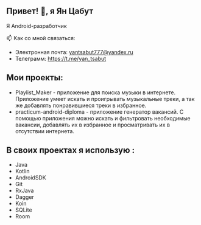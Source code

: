 ## Привет! 👋, я Ян Цабут

Я Android-разработчик

📫 Как со мной связаться:

- Электронная почта: yantsabut777@yandex.ru
- Телеграмм: https://t.me/yan_tsabut

## Мои проекты: 

- Playlist_Maker - приложение для поиска музыки в интернете. Приложение умеет искать и проигрывать музыкальные треки, а так же добавлять понравившиеся треки в избранное.
- practicum-android-diploma - приложение генератор вакансий. С помощью приложения можно искать и фильтровать необходимые вакансии, добавлять их в избранное и просматривать их в отсутствии интернета.

## В своих проектах я использую :
 - Java
 - Kotlin
 - AndroidSDK
 - Git
 - RxJava
 - Dagger
 - Koin
 - SQLite
 - Room

<!--
**yantsabut/yantsabut** is a ✨ _special_ ✨ repository because its `README.md` (this file) appears on your GitHub profile.

Here are some ideas to get you started:

- 🔭 I’m currently working on ...
- 🌱 I’m currently learning ...
- 👯 I’m looking to collaborate on ...
- 🤔 I’m looking for help with ...
- 💬 Ask me about ...
- 📫 How to reach me: ...
- 😄 Pronouns: ...
- ⚡ Fun fact: ...
-->
